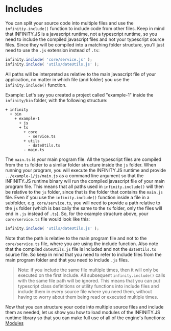 # Includes

You can split your source code into multiple files and use the `infinitiy.include()` function to include code from other files. Keep in mind that INFINITY.JS is a javascript runtime, not a typescript runtime, so you need to include the compiled javascript files and not your typescript source files. Since they will be compiled into a matching folder structure, you'll just need to use the `.js` extension instead of `.ts`:

```typescript
infinity.include( 'core/service.js' );
infinity.include( 'utils/dateUtils.js' );
```

All paths will be interpreted as relative to the main javascript file of your application, no matter in which file (and folder) you use the `infinity.include()` function.

Example: Let's say you created a project called "example-1" inside the `infinity/bin` folder, with the following structure:

```
+ infinity
  + bin
    + example-1
      + js
      + ts
        + core
          - service.ts
        + utils
          - dateUtils.ts
        - main.ts
```

The `main.ts` is your main program file. All the typescript files are compiled from the `ts` folder to a similar folder structure inside the `js` folder. When running your program, you will execute the INFINITY.JS runtime and provide `../example-1/js/main.js` as a command line argument so that the INFINITY.JS runtime binary will run the compiled javascript file of your main program file. This means that all paths used in `infinity.include()` will then be relative to the `js` folder, since that is the folder that contains the `main.js` file. Even if you use the `infinity.include()` function inside a file in a subfolder, e.g. `core/service.ts`, you will need to provide a path relative to the `js` folder (which is basically the same to the `ts` folder, only the files will end in `.js` instead of `.ts`). So, for the example structure above, your `core/service.ts` file would look like this:

```typescript
infinity.include( 'utils/dateUtils.js' );
```

Note that the path is relative to the main program file and not to the `core/service.ts` file, where you are using the include function. Also note that the compiled `dateUtils.js` file is included and not the `dateUtils.ts` source file. So keep in mind that you need to refer to include files from the main program folder and that you need to include `.js` files.

> Note: if you include the same file multiple times, then it will only be executed on the first include. All subsequent `infinity.include()` calls with the same file path will be ignored. This means that you can put typescript class definitions or utility functions into include files and include them in every source file where you need them, without having to worry about them being read or executed multiple times.

Now that you can structure your code into multiple source files and include them as needed, let us show you how to load modules of the INFINITY.JS runtime library so that you can make full use of all of the engine's functions: [Modules](modules.md)